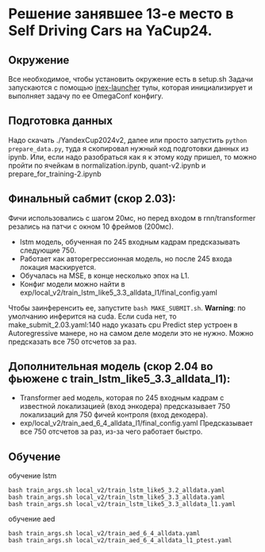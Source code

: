 # Решение занявшее 13-е место в Self Driving Cars на YaCup24. 
## Окружение
Все необходимое, чтобы установить окружение есть в setup.sh
Задачи запускаются с помощью [inex-launcher](https://github.com/speechpro/inex-launcher) тулы, которая инициализирует и выполняет задачу по ее OmegaConf конфигу. 
## Подготовка данных
Надо скачать ./YandexCup2024v2, далее или просто запустить `python prepare_data.py`, туда я скопировал нужный код подготовки данных из ipynb. Или, если надо разобраться как я к этому коду пришел, то можно пройти по ячейкам в normalization.ipynb, quant-v2.ipynb и prepare_for_training-2.ipynb

## Финальный сабмит (скор 2.03): 
Фичи использовались с шагом 20мс, но перед входом в rnn/transformer резались на патчи с окном 10 фреймов (200мс). 

* lstm модель, обученная по 245 входным кадрам предсказывать следующие 750.
* Работает как авторегрессионная модель, но после 245 входа локация маскируется.
* Обучалась на MSE, в конце несколько эпох на L1.
* Конфиг модели можно найти в exp/local_v2/train_lstm_like5_3.3_alldata_l1/final_config.yaml
  
Чтобы заинференсить ее, запустите `bash MAKE_SUBMIT.sh`. **Warning**: по умолчанию инферится на cuda. Если cuda нет, то make_submit_2.03.yaml:140 надо указать cpu 
Predict step устроен в Autoregressive манере, но на самом деле модели это не нужно. Можно предсказать все 750 отсчетов за раз.
## Дополнительная модель (скор 2.04 во фьюжене с train_lstm_like5_3.3_alldata_l1):
* Transformer aed модель, которая по 245 входным кадрам с известной локализацией (вход энкодера) предсказывает 750 локализаций для 750 фичей контроля (вход декодера). 
* exp/local_v2/train_aed_6_4_alldata_l1/final_config.yaml
Предсказывает все 750 отсчетов за раз, из-за чего работает быстро. 

## Обучение 
обучение lstm 
```
bash train_args.sh local_v2/train_lstm_like5_3.2_alldata.yaml
bash train_args.sh local_v2/train_lstm_like5_3.3_alldata.yaml
bash train_args.sh local_v2/train_lstm_like5_3.3_alldata_l1.yaml
```
обучение aed 
```
bash train_args.sh local_v2/train_aed_6_4_alldata.yaml
bash train_args.sh local_v2/train_aed_6_4_alldata_l1_ptest.yaml
```


 
